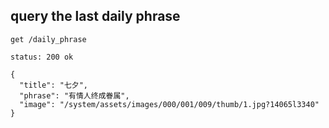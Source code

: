 ## query the last daily phrase

```
get /daily_phrase
```

```
status: 200 ok

{ 
  "title": "七夕",
  "phrase": "有情人终成眷属",
  "image": "/system/assets/images/000/001/009/thumb/1.jpg?14065l3340"
}
```
